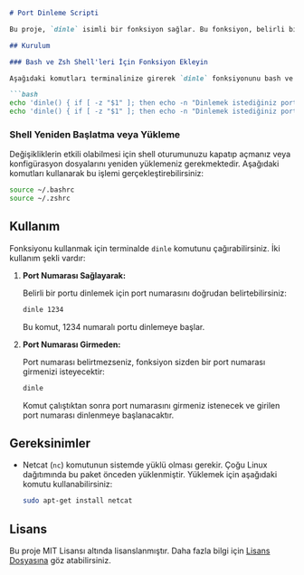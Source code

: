 ```markdown
# Port Dinleme Scripti

Bu proje, `dinle` isimli bir fonksiyon sağlar. Bu fonksiyon, belirli bir portu dinlemek için `nc` (Netcat) komutunu kullanır ve port üzerindeki gelen bağlantıları sürekli olarak dinler.

## Kurulum

### Bash ve Zsh Shell'leri İçin Fonksiyon Ekleyin

Aşağıdaki komutları terminalinize girerek `dinle` fonksiyonunu bash ve zsh shell'lerine ekleyebilirsiniz:

```bash
echo 'dinle() { if [ -z "$1" ]; then echo -n "Dinlemek istediğiniz portu girin: "; read port; else port=$1; fi; echo "nc -lvnp $port ile dinleniyor..."; while true; do nc -lvnp $port; done; }' >> ~/.bashrc
echo 'dinle() { if [ -z "$1" ]; then echo -n "Dinlemek istediğiniz portu girin: "; read port; else port=$1; fi; echo "nc -lvnp $port ile dinleniyor..."; while true; do nc -lvnp $port; done; }' >> ~/.zshrc
```

### Shell Yeniden Başlatma veya Yükleme

Değişikliklerin etkili olabilmesi için shell oturumunuzu kapatıp açmanız veya konfigürasyon dosyalarını yeniden yüklemeniz gerekmektedir. Aşağıdaki komutları kullanarak bu işlemi gerçekleştirebilirsiniz:

```bash
source ~/.bashrc
source ~/.zshrc
```

## Kullanım

Fonksiyonu kullanmak için terminalde `dinle` komutunu çağırabilirsiniz. İki kullanım şekli vardır:

1. **Port Numarası Sağlayarak:**

   Belirli bir portu dinlemek için port numarasını doğrudan belirtebilirsiniz:

   ```bash
   dinle 1234
   ```

   Bu komut, 1234 numaralı portu dinlemeye başlar.

2. **Port Numarası Girmeden:**

   Port numarası belirtmezseniz, fonksiyon sizden bir port numarası girmenizi isteyecektir:

   ```bash
   dinle
   ```

   Komut çalıştıktan sonra port numarasını girmeniz istenecek ve girilen port numarası dinlenmeye başlanacaktır.

## Gereksinimler

- Netcat (`nc`) komutunun sistemde yüklü olması gerekir. Çoğu Linux dağıtımında bu paket önceden yüklenmiştir. Yüklemek için aşağıdaki komutu kullanabilirsiniz:

   ```bash
   sudo apt-get install netcat
   ```

## Lisans

Bu proje MIT Lisansı altında lisanslanmıştır. Daha fazla bilgi için [Lisans Dosyasına](LICENSE) göz atabilirsiniz.
```
